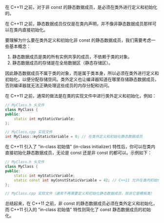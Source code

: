 在 C++11 之前，对于非 const 的静态数据成员，是必须在类外进行定义和初始化的。

在 C++11 之前，静态数据成员仅仅是在类内声明，并不像非静态数据成员那样可以在类内直接初始化。

要理解为什么要在类外定义和初始化非 const 的静态数据成员，我们需要考虑一些基本概念：

1. 静态数据成员是类的所有实例共享的成员，不依赖于类的对象。
2. 静态数据成员的存储是在全局数据区（静态存储区）。

因此静态数据成员不属于类的对象，而是属于类本身，所以必须在类外进行定义和初始化，以便分配存储空间。类外定义也让编译器知道在哪里存储静态数据成员，否则编译器就无法正确处理这些成员的内存分配和访问。

在 C++11 之前，通常的做法是在类的实现文件中进行类外定义和初始化，例如：

```cpp
// MyClass.h 头文件
class MyClass {
public:
    static int myStaticVariable;
};

// MyClass.cpp 实现文件
int MyClass::myStaticVariable = 0; // 在类外定义和初始化静态数据成员
```

在 C++11 引入了 "in-class 初始值" (in-class initializer) 特性后，你可以在类内直接初始化静态数据成员，无论是 const 还是非 const 的都可以。示例如下：

```cpp
// MyClass.h 头文件
class MyClass {
public:
    static int myStaticVariable;
    static const int myConstStaticVariable = 42; // C++11 允许在类内初始化 const 静态数据成员
};

// MyClass.cpp 实现文件（通常不再需要定义和初始化静态数据成员，除非它是模板类）
```

总结起来，在 C++11 之前，非 const 的静态数据成员必须在类外定义和初始化，而 C++11 引入的 "in-class 初始值" 特性则简化了 const 静态数据成员的初始化。
